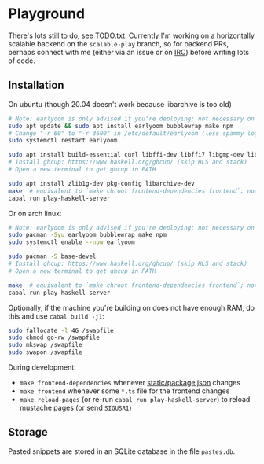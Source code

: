 # Playground

There's lots still to do, see
[TODO.txt](https://github.com/tomsmeding/pastebin-haskell/blob/play/TODO.txt).
Currently I'm working on a horizontally scalable backend on the `scalable-play`
branch, so for backend PRs, perhaps connect with me (either via an issue or on
[IRC](https://wiki.haskell.org/IRC_channel)) before writing lots of code.

## Installation

On ubuntu (though 20.04 doesn't work because libarchive is too old)

```bash
# Note: earlyoom is only advised if you're deploying; not necessary on your local machine
sudo apt update && sudo apt install earlyoom bubblewrap make npm
# Change "-r 60" to "-r 3600" in /etc/default/earlyoom (less spammy logs)
sudo systemctl restart earlyoom

sudo apt install build-essential curl libffi-dev libffi7 libgmp-dev libgmp10 libncurses-dev libncurses5 libtinfo5
# Install ghcup: https://www.haskell.org/ghcup/ (skip HLS and stack)
# Open a new terminal to get ghcup in PATH

sudo apt install zlib1g-dev pkg-config libarchive-dev
make  # equivalent to `make chroot frontend-dependencies frontend`; note, `make chroot` is interactive
cabal run play-haskell-server
```

Or on arch linux:

```bash
# Note: earlyoom is only advised if you're deploying; not necessary on your local machine
sudo pacman -Syu earlyoom bubblewrap make npm
sudo systemctl enable --now earlyoom

sudo pacman -S base-devel
# Install ghcup: https://www.haskell.org/ghcup/ (skip HLS and stack)
# Open a new terminal to get ghcup in PATH

make  # equivalent to `make chroot frontend-dependencies frontend`; note, `make chroot` is interactive
cabal run play-haskell-server
```

Optionally, if the machine you're building on does not have enough RAM, do this and use `cabal build -j1`:

```bash
sudo fallocate -l 4G /swapfile
sudo chmod go-rw /swapfile
sudo mkswap /swapfile
sudo swapon /swapfile
```

During development:

- `make frontend-dependencies` whenever [static/package.json](https://github.com/tomsmeding/pastebin-haskell/blob/play/static/package.json) changes
- `make frontend` whenever some `*.ts` file for the frontend changes
- `make reload-pages` (or re-run `cabal run play-haskell-server`) to reload mustache pages (or send `SIGUSR1`)

## Storage

Pasted snippets are stored in an SQLite database in the file `pastes.db`.
